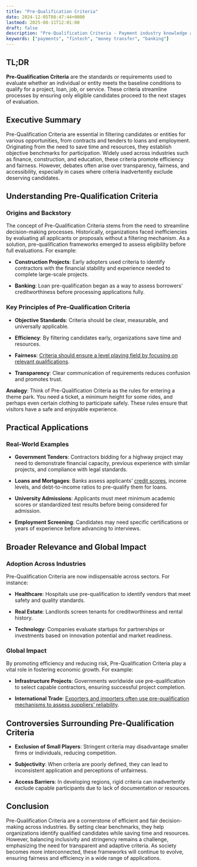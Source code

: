 ```yaml
---
title: "Pre-Qualification Criteria"
date: 2024-12-05T08:47:44+0000
lastmod: 2025-08-11T12:01:00
draft: false
description: "Pre-Qualification Criteria - Payment industry knowledge and insights"
keywords: ["payments", "fintech", "money transfer", "banking"]
---
```


## TL;DR

**Pre-Qualification Criteria** are the standards or requirements used to evaluate whether an individual or entity meets the baseline conditions to qualify for a project, loan, job, or service. These criteria streamline processes by ensuring only eligible candidates proceed to the next stages of evaluation.

## Executive Summary

Pre-Qualification Criteria are essential in filtering candidates or entities for various opportunities, from contracts and tenders to loans and employment. Originating from the need to save time and resources, they establish objective benchmarks for participation. Widely used across industries such as finance, construction, and education, these criteria promote efficiency and fairness. However, debates often arise over transparency, fairness, and accessibility, especially in cases where criteria inadvertently exclude deserving candidates.

## Understanding Pre-Qualification Criteria

### Origins and Backstory

The concept of Pre-Qualification Criteria stems from the need to streamline decision-making processes. Historically, organizations faced inefficiencies by evaluating all applicants or proposals without a filtering mechanism. As a solution, pre-qualification frameworks emerged to assess eligibility before full evaluations. For example:

- **Construction Projects**: Early adopters used criteria to identify contractors with the financial stability and experience needed to complete large-scale projects.

- **Banking**: Loan pre-qualification began as a way to assess borrowers’ creditworthiness before processing applications fully.

### Key Principles of Pre-Qualification Criteria

- **Objective Standards**: Criteria should be clear, measurable, and universally applicable.

- **Efficiency**: By filtering candidates early, organizations save time and resources.

- **Fairness**: [Criteria should ensure a level playing field by focusing on relevant qualifications](https://faisalkhanllc.xyz/resources/payments-wiki/q/qualification-criteria/).

- **Transparency**: Clear communication of requirements reduces confusion and promotes trust.

**Analogy**: Think of Pre-Qualification Criteria as the rules for entering a theme park. You need a ticket, a minimum height for some rides, and perhaps even certain clothing to participate safely. These rules ensure that visitors have a safe and enjoyable experience.

## Practical Applications

### Real-World Examples

- **Government Tenders**: Contractors bidding for a highway project may need to demonstrate financial capacity, previous experience with similar projects, and compliance with legal standards.

- **Loans and Mortgages**: Banks assess applicants’ [credit scores](https://faisalkhanllc.xyz/resources/payments-wiki/c/credit-score/), income levels, and debt-to-income ratios to pre-qualify them for loans.

- **University Admissions**: Applicants must meet minimum academic scores or standardized test results before being considered for admission.

- **Employment Screening**: Candidates may need specific certifications or years of experience before advancing to interviews.

## Broader Relevance and Global Impact

### Adoption Across Industries

Pre-Qualification Criteria are now indispensable across sectors. For instance:

- **Healthcare**: Hospitals use pre-qualification to identify vendors that meet safety and quality standards.

- **Real Estate**: Landlords screen tenants for creditworthiness and rental history.

- **Technology**: Companies evaluate startups for partnerships or investments based on innovation potential and market readiness.

### Global Impact

By promoting efficiency and reducing risk, Pre-Qualification Criteria play a vital role in fostering economic growth. For example:

- **Infrastructure Projects**: Governments worldwide use pre-qualification to select capable contractors, ensuring successful project completion.

- **International Trade**: [Exporters and importers often use pre-qualification mechanisms to assess suppliers’ reliability](https://faisalkhanllc.xyz/resources/payments-wiki/i/international-trade/).

## Controversies Surrounding Pre-Qualification Criteria

- **Exclusion of Small Players**: Stringent criteria may disadvantage smaller firms or individuals, reducing competition.

- **Subjectivity**: When criteria are poorly defined, they can lead to inconsistent application and perceptions of unfairness.

- **Access Barriers**: In developing regions, rigid criteria can inadvertently exclude capable participants due to lack of documentation or resources.

## Conclusion

Pre-Qualification Criteria are a cornerstone of efficient and fair decision-making across industries. By setting clear benchmarks, they help organizations identify qualified candidates while saving time and resources. However, balancing inclusivity and stringency remains a challenge, emphasizing the need for transparent and adaptive criteria. As society becomes more interconnected, these frameworks will continue to evolve, ensuring fairness and efficiency in a wide range of applications.